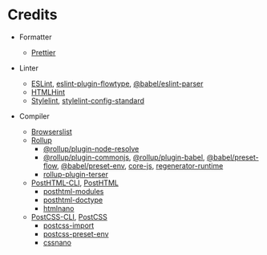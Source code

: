 # Credits

- Formatter
	- [Prettier](https://github.com/prettier/prettier/)

- Linter
	- [ESLint](https://github.com/eslint/eslint/), [eslint-plugin-flowtype](https://github.com/gajus/eslint-plugin-flowtype/), [@babel/eslint-parser](https://github.com/babel/babel/tree/main/eslint/babel-eslint-parser/)
	- [HTMLHint](https://github.com/HTMLHint/HTMLHint/)
	- [Stylelint](https://github.com/stylelint/stylelint/), [stylelint-config-standard](https://github.com/stylelint/stylelint-config-standard/)

- Compiler
	- [Browserslist](https://github.com/browserslist/browserslist/)
	- [Rollup](https://github.com/rollup/rollup/)
		- [@rollup/plugin-node-resolve](https://github.com/rollup/plugins/tree/master/packages/node-resolve/)
		- [@rollup/plugin-commonjs](https://github.com/rollup/plugins/tree/master/packages/commonjs/), [@rollup/plugin-babel](https://github.com/rollup/plugins/tree/master/packages/babel/), [@babel/preset-flow](https://github.com/babel/babel/tree/main/packages/babel-preset-flow/), [@babel/preset-env](https://github.com/babel/babel/tree/main/packages/babel-preset-env/), [core-js](https://github.com/zloirock/core-js/), [regenerator-runtime](https://github.com/facebook/regenerator/tree/main/packages/runtime/)
		- [rollup-plugin-terser](https://github.com/TrySound/rollup-plugin-terser/)
	- [PostHTML-CLI](https://github.com/posthtml/posthtml-cli/), [PostHTML](https://github.com/posthtml/posthtml/)
		- [posthtml-modules](https://github.com/posthtml/posthtml-modules/)
		- [posthtml-doctype](https://github.com/posthtml/posthtml-doctype/)
		- [htmlnano](https://github.com/posthtml/htmlnano/)
	- [PostCSS-CLI](https://github.com/postcss/postcss-cli/), [PostCSS](https://github.com/postcss/postcss/)
		- [postcss-import](https://github.com/postcss/postcss-import/)
		- [postcss-preset-env](https://github.com/csstools/postcss-plugins/tree/main/plugin-packs/postcss-preset-env/)
		- [cssnano](https://github.com/cssnano/cssnano/)
